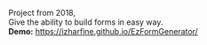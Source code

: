 Project from 2018, <br/>
Give the ability to build forms in easy way. <br/>
<b>Demo:</b> https://izharfine.github.io/EzFormGenerator/
